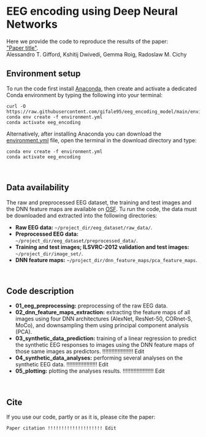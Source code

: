 # EEG encoding using Deep Neural Networks
Here we provide the code to reproduce the results of the paper:</br>
["Paper title"][paper_link].</br>
Alessandro T. Gifford, Kshitij Dwivedi, Gemma Roig, Radoslaw M. Cichy
</br>


## Environment setup
To run the code first install [Anaconda][conda], then create and activate a dedicated Conda environment by typing the following into your terminal:
```shell
curl -O https://raw.githubusercontent.com/gifale95/eeg_encoding_model/main/environment.yml
conda env create -f environment.yml
conda activate eeg_encoding
```
Alternatively, after installing Anaconda you can download the [environment.yml][env_file] file, open the terminal in the download directory and type:
```shell
conda env create -f environment.yml
conda activate eeg_encoding
```
</br>

## Data availability
The raw and preprocessed EEG dataset, the training and test images and the DNN feature maps are available on [OSF][osf]. Tu run the code, the data must be downloaded and extracted into the following directories:

* **Raw EEG data:** `~/project_dir/eeg_dataset/raw_data/`.
* **Preprocessed EEG data:** `~/project_dir/eeg_dataset/preprocessed_data/`.
* **Training and test images; ILSVRC-2012 validation and test images:** `~/project_dir/image_set/`.
* **DNN feature maps:** `~/project_dir/dnn_feature_maps/pca_feature_maps`.
</br>


## Code description
* **01_eeg_preprocessing:** preprocessing of the raw EEG data.
* **02_dnn_feature_maps_extraction:** extracting the feature maps of all images using four DNN architectures (AlexNet, ResNet-50, CORnet-S, MoCo), and downsampling them using principal component analysis (PCA).
* **03_synthetic_data_prediction:** training of a linear regression to predict the synthetic EEG responses to images using the DNN feature maps of those same images as predictors. !!!!!!!!!!!!!!!!!!!! Edit
* **04_synthetic_data_analyses:** performing several analyses on the synthetic EEG data. !!!!!!!!!!!!!!!!!!!! Edit
* **05_plotting:** plotting the analyses results. !!!!!!!!!!!!!!!!!!!! Edit
</br>


## Cite
If you use our code, partly or as it is, please cite the paper:

```
Paper citation !!!!!!!!!!!!!!!!!!!! Edit
```

[paper_link]: !!!!!!!!!!!!!!!!!!!!!!!!!!!!!!!!!!!!!!!!!!!!!!!!!!!!!!!!!!!!!!!!!!!!!
[conda]: https://www.anaconda.com/
[env_file]: https://github.com/gifale95/eeg_encoding_model/blob/main/environment.yml
[osf]: https://osf.io/3jk45/s